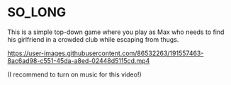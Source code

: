# SO_LONG

This is a simple top-down game where you play as Max who needs to find his girlfriend in a crowded club while escaping from thugs.


https://user-images.githubusercontent.com/86532263/191557463-8ac6ad98-c551-45da-a8ed-02448d5115cd.mp4

(I recommend to turn on music for this video!)
